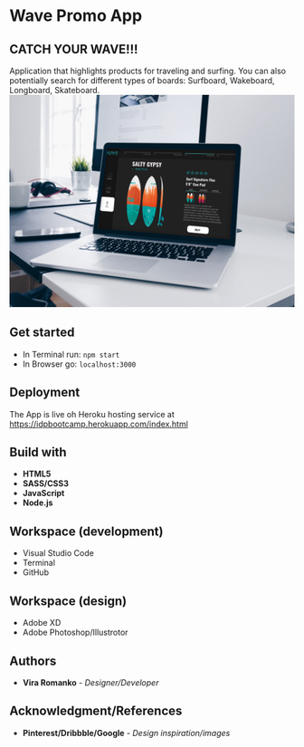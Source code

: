 # Wave Promo App

## CATCH YOUR WAVE!!!
Application that highlights products for traveling and surfing. You can also potentially search for different types of boards: Surfboard, Wakeboard, Longboard, Skateboard.
![Image description](public/images/mockup.jpg)


## Get started
* In Terminal run: ```npm start```
* In Browser go: ```localhost:3000```



## Deployment

The App is live oh Heroku hosting service at
https://idpbootcamp.herokuapp.com/index.html


## Build with
* **HTML5**
* **SASS/CSS3**
* **JavaScript**
* **Node.js**


## Workspace (development)
* Visual Studio Code
* Terminal
* GitHub

## Workspace (design)
* Adobe XD
* Adobe Photoshop/Illustrotor

## Authors
* **Vira Romanko** - *Designer/Developer* 

## Acknowledgment/References

* **Pinterest/Dribbble/Google** - *Design inspiration/images* 

